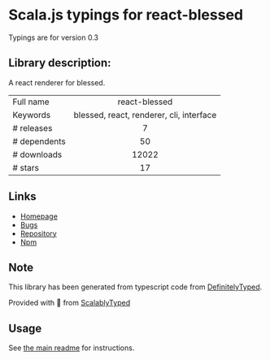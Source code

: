 
# Scala.js typings for react-blessed

Typings are for version 0.3

## Library description:
A react renderer for blessed.

|                    |                 |
| ------------------ | :-------------: |
| Full name          | react-blessed |
| Keywords           | blessed, react, renderer, cli, interface |
| # releases         | 7 |
| # dependents       | 50 |
| # downloads        | 12022 |
| # stars            | 17 |

## Links
- [Homepage](https://github.com/yomguithereal/react-blessed#readme)
- [Bugs](https://github.com/yomguithereal/react-blessed/issues)
- [Repository](https://github.com/yomguithereal/react-blessed)
- [Npm](https://www.npmjs.com/package/react-blessed)
    


## Note
This library has been generated from typescript code from [DefinitelyTyped](https://definitelytyped.org).

Provided with :purple_heart: from [ScalablyTyped](https://github.com/oyvindberg/ScalablyTyped)

## Usage
See [the main readme](../../readme.md) for instructions.


